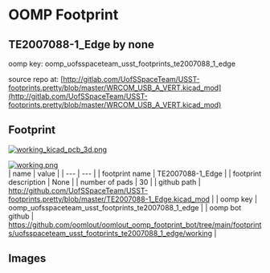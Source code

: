 # OOMP Footprint  
## TE2007088-1_Edge  by none  
  
oomp key: oomp_uofsspaceteam_usst_footprints_te2007088_1_edge  
  
source repo at: [http://gitlab.com/UofSSpaceTeam/USST-footprints.pretty/blob/master/WRCOM_USB_A_VERT.kicad_mod](http://gitlab.com/UofSSpaceTeam/USST-footprints.pretty/blob/master/WRCOM_USB_A_VERT.kicad_mod)  
## Footprint  
  
[![working_kicad_pcb_3d.png](working_kicad_pcb_3d_600.png)](working_kicad_pcb_3d.png)  
  
[![working.png](working_600.png)](working.png)  
| name | value | 
| --- | --- | 
| footprint name | TE2007088-1_Edge | 
| footprint description | None | 
| number of pads | 30 | 
| github path | http://github.com/UofSSpaceTeam/USST-footprints.pretty/blob/master/TE2007088-1_Edge.kicad_mod | 
| oomp key | oomp_uofsspaceteam_usst_footprints_te2007088_1_edge | 
| oomp bot github | https://github.com/oomlout/oomlout_oomp_footprint_bot/tree/main/footprints/uofsspaceteam_usst_footprints_te2007088_1_edge/working | 
## Images  
